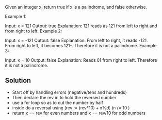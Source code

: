 Given an integer x, return true if x is a palindrome, and false otherwise.

 

Example 1:

Input: x = 121
Output: true
Explanation: 121 reads as 121 from left to right and from right to left.
Example 2:

Input: x = -121
Output: false
Explanation: From left to right, it reads -121. From right to left, it becomes 121-. Therefore it is not a palindrome.
Example 3:

Input: x = 10
Output: false
Explanation: Reads 01 from right to left. Therefore it is not a palindrome.


## Solution

- Start off by handling errors (negative/tens and hundreds)
- Then declare the rev in to hold the reversed number
- use a for loop so as to cut the number by half
- inside do a reversal using (rev := (rev*10) + x%d) (n /= 10 )
- return x == rev for even numbers and x == rev/10 for odd numbers
